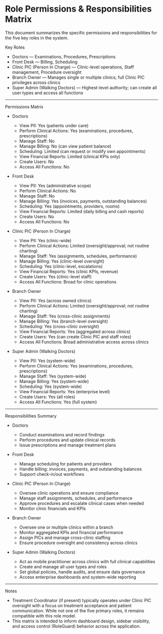 # Role Permissions & Responsibilities Matrix

This document summarizes the specific permissions and responsibilities for the five key roles in the system.

Key Roles
- Doctors — Examinations, Procedures, Prescriptions
- Front Desk — Billing, Scheduling
- Clinic PIC (Person In Charge) — Clinic-level operations, Staff management, Procedure oversight
- Branch Owner — Manages single or multiple clinics; full Clinic PIC privileges across clinics
- Super Admin (Walking Doctors) — Highest-level authority; can create all user types and access all functions

---

Permissions Matrix

- Doctors
  - View PII: Yes (patients under care)
  - Perform Clinical Actions: Yes (examinations, procedures, prescriptions)
  - Manage Staff: No
  - Manage Billing: No (can view patient balance)
  - Scheduling: Limited (can request or modify own appointments)
  - View Financial Reports: Limited (clinical KPIs only)
  - Create Users: No
  - Access All Functions: No

- Front Desk
  - View PII: Yes (administrative scope)
  - Perform Clinical Actions: No
  - Manage Staff: No
  - Manage Billing: Yes (invoices, payments, outstanding balances)
  - Scheduling: Yes (appointments, providers, rooms)
  - View Financial Reports: Limited (daily billing and cash reports)
  - Create Users: No
  - Access All Functions: No

- Clinic PIC (Person In Charge)
  - View PII: Yes (clinic-wide)
  - Perform Clinical Actions: Limited (oversight/approval; not routine charting)
  - Manage Staff: Yes (assignments, schedules, performance)
  - Manage Billing: Yes (clinic-level oversight)
  - Scheduling: Yes (clinic-level, escalations)
  - View Financial Reports: Yes (clinic KPIs, revenue)
  - Create Users: Yes (clinic-level staff)
  - Access All Functions: Broad for clinic operations

- Branch Owner
  - View PII: Yes (across owned clinics)
  - Perform Clinical Actions: Limited (oversight/approval; not routine charting)
  - Manage Staff: Yes (cross-clinic assignments)
  - Manage Billing: Yes (branch-level oversight)
  - Scheduling: Yes (cross-clinic oversight)
  - View Financial Reports: Yes (aggregated across clinics)
  - Create Users: Yes (can create Clinic PIC and staff roles)
  - Access All Functions: Broad administrative access across clinics

- Super Admin (Walking Doctors)
  - View PII: Yes (system-wide)
  - Perform Clinical Actions: Yes (examinations, procedures, prescriptions)
  - Manage Staff: Yes (system-wide)
  - Manage Billing: Yes (system-wide)
  - Scheduling: Yes (system-wide)
  - View Financial Reports: Yes (enterprise level)
  - Create Users: Yes (all roles)
  - Access All Functions: Yes (full system)

---

Responsibilities Summary

- Doctors
  - Conduct examinations and record findings
  - Perform procedures and update clinical records
  - Issue prescriptions and manage treatment plans

- Front Desk
  - Manage scheduling for patients and providers
  - Handle billing: invoices, payments, and outstanding balances
  - Support check-in/out workflows

- Clinic PIC (Person In Charge)
  - Oversee clinic operations and ensure compliance
  - Manage staff assignments, schedules, and performance
  - Approve procedures and escalate clinical cases when needed
  - Monitor clinic financials and KPIs

- Branch Owner
  - Oversee one or multiple clinics within a branch
  - Monitor aggregated KPIs and financial performance
  - Assign PICs and manage cross-clinic staffing
  - Ensure procedure oversight and consistency across clinics

- Super Admin (Walking Doctors)
  - Act as mobile practitioner across clinics with full clinical capabilities
  - Create and manage all user types and roles
  - Set global policies, handle audits, and ensure data governance
  - Access enterprise dashboards and system-wide reporting

---

Notes
- Treatment Coordinator (if present) typically operates under Clinic PIC oversight with a focus on treatment acceptance and patient communication. While not one of the five primary roles, it remains compatible with this role model.
- This matrix is intended to inform dashboard design, sidebar visibility, and access control (RoleGuard) behavior across the application.